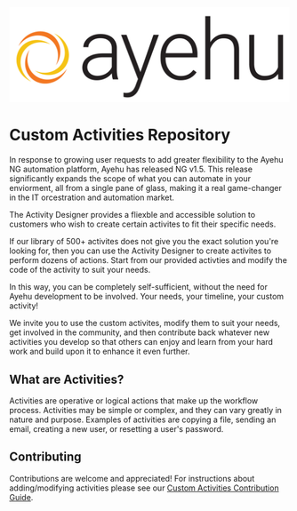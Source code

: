 ![Ayehu Logo](AyehuLogo.png)

# Custom Activities Repository
In response to growing user requests to add greater flexibility to the Ayehu NG automation platform, Ayehu has released NG v1.5. This release significantly expands the scope of what you can automate in your enviorment, all from a single pane of glass, making it a real game-changer in the IT orcestration and automation market.

The Activity Designer provides a fliexble and accessible solution to customers who wish to create certain activites to fit their specific needs.

If our library of 500+ activites does not give you the exact solution you're looking for, then you can use the Activity Designer to create activites to perform dozens of actions. Start from our provided activties and modify the code of the activity to suit your needs.

In this way, you can be completely self-sufficient, without the need for Ayehu development to be involved. Your needs, your timeline, your custom activity!

We invite you to use the custom activites, modify them to suit your needs, get involved in the community, and then contribute back whatever new activities you develop so that others can enjoy and learn from your hard work and build upon it to enhance it even further.

## What are Activities?
Activities are operative or logical actions that make up the workflow process. Activities may be simple or complex, and they can vary greatly in nature and purpose. Examples of activities are copying a file, sending an email, creating a new user, or resetting a user's password.

## Contributing
Contributions are welcome and appreciated! For instructions about adding/modifying activities please see our [Custom Activities Contribution Guide](CONTRIBUTING.md).
